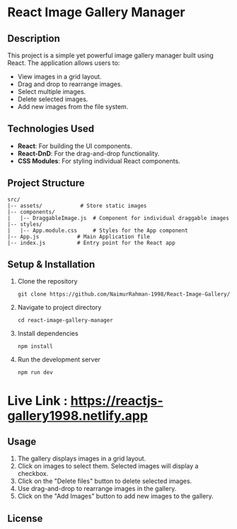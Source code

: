 # React Image Gallery Manager

## Description

This project is a simple yet powerful image gallery manager built using React. The application allows users to:
- View images in a grid layout.
- Drag and drop to rearrange images.
- Select multiple images.
- Delete selected images.
- Add new images from the file system.

## Technologies Used

- **React**: For building the UI components.
- **React-DnD**: For the drag-and-drop functionality.
- **CSS Modules**: For styling individual React components.

## Project Structure

```
src/
|-- assets/            # Store static images
|-- components/
|   |-- DraggableImage.js  # Component for individual draggable images
|-- styles/
|   |-- App.module.css     # Styles for the App component
|-- App.js            # Main Application file
|-- index.js          # Entry point for the React app
```

## Setup & Installation

1. Clone the repository
    ```
    git clone https://github.com/NaimurRahman-1998/React-Image-Gallery/
    ```

2. Navigate to project directory
    ```
    cd react-image-gallery-manager
    ```

3. Install dependencies
    ```
    npm install
    ```

4. Run the development server
    ```
    npm run dev
    ```

# Live Link : https://reactjs-gallery1998.netlify.app

## Usage

1. The gallery displays images in a grid layout.
2. Click on images to select them. Selected images will display a checkbox.
3. Click on the "Delete files" button to delete selected images.
4. Use drag-and-drop to rearrange images in the gallery.
5. Click on the "Add Images" button to add new images to the gallery.

## License


